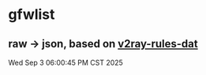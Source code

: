 # gfwlist
## raw -> json, based on [v2ray-rules-dat](https://github.com/Loyalsoldier/v2ray-rules-dat)
Wed Sep  3 06:00:45 PM CST 2025

